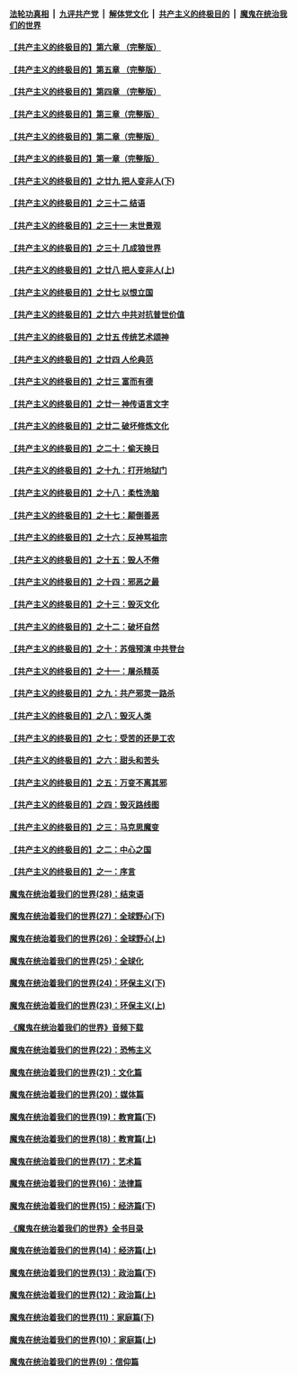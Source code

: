 ####  [法轮功真相](../../../../basic/blob/master/README.md?t=09211313) &nbsp;|&nbsp; [九评共产党](../../../../9ping.md/blob/master/README.md?t=09211313) &nbsp;|&nbsp; [解体党文化](../../../../jtdwh.md/blob/master/README.md?t=09211313)  &nbsp;|&nbsp; [共产主义的终极目的](../../../../gczydzjmd.md/blob/master/README.md?t=09211313) &nbsp;|&nbsp; [魔鬼在统治我们的世界](../../../../mgztzwmdsj.md/blob/master/README.md?t=09211313) 

#### [【共产主义的终极目的】第六章 （完整版）](../pages/nsc422/n11428913.md?t=09211313) 

#### [【共产主义的终极目的】第五章 （完整版）](../pages/nsc422/n11428912.md?t=09211313) 

#### [【共产主义的终极目的】第四章 （完整版）](../pages/nsc422/n11428907.md?t=09211313) 

#### [【共产主义的终极目的】第三章（完整版）](../pages/nsc422/n11428848.md?t=09211313) 

#### [【共产主义的终极目的】第二章（完整版）](../pages/nsc422/n11428831.md?t=09211313) 

#### [【共产主义的终极目的】第一章（完整版）](../pages/nsc422/n11417651.md?t=09211313) 

#### [【共产主义的终极目的】之廿九 把人变非人(下)](../pages/nsc422/n11344140.md?t=09211313) 

#### [【共产主义的终极目的】之三十二 结语](../pages/nsc422/n11360535.md?t=09211313) 

#### [【共产主义的终极目的】之三十一 末世景观](../pages/nsc422/n11351129.md?t=09211313) 

#### [【共产主义的终极目的】之三十 几成狼世界](../pages/nsc422/n11348280.md?t=09211313) 

#### [【共产主义的终极目的】之廿八 把人变非人(上)](../pages/nsc422/n11340492.md?t=09211313) 

#### [【共产主义的终极目的】之廿七 以恨立国](../pages/nsc422/n11336944.md?t=09211313) 

#### [【共产主义的终极目的】之廿六 中共对抗普世价值](../pages/nsc422/n11324785.md?t=09211313) 

#### [【共产主义的终极目的】之廿五 传统艺术颂神](../pages/nsc422/n11296396.md?t=09211313) 

#### [【共产主义的终极目的】之廿四 人伦典范](../pages/nsc422/n11296397.md?t=09211313) 

#### [【共产主义的终极目的】之廿三 富而有德](../pages/nsc422/n11283598.md?t=09211313) 

#### [【共产主义的终极目的】之廿一 神传语言文字](../pages/nsc422/n11263265.md?t=09211313) 

#### [【共产主义的终极目的】之廿二 破坏修炼文化](../pages/nsc422/n11245728.md?t=09211313) 

#### [【共产主义的终极目的】之二十：偷天换日](../pages/nsc422/n11238846.md?t=09211313) 

#### [【共产主义的终极目的】之十九：打开地狱门](../pages/nsc422/n11206376.md?t=09211313) 

#### [【共产主义的终极目的】之十八：柔性洗脑](../pages/nsc422/n11199994.md?t=09211313) 

#### [【共产主义的终极目的】之十七：颠倒善恶](../pages/nsc422/n11179782.md?t=09211313) 

#### [【共产主义的终极目的】之十六：反神骂祖宗](../pages/nsc422/n11166798.md?t=09211313) 

#### [【共产主义的终极目的】之十五：毁人不倦](../pages/nsc422/n11166792.md?t=09211313) 

#### [【共产主义的终极目的】之十四：邪恶之最](../pages/nsc422/n11150249.md?t=09211313) 

#### [【共产主义的终极目的】之十三：毁灭文化](../pages/nsc422/n11135227.md?t=09211313) 

#### [【共产主义的终极目的】之十二：破坏自然](../pages/nsc422/n11135214.md?t=09211313) 

#### [【共产主义的终极目的】之十：苏俄预演 中共登台](../pages/nsc422/n11118424.md?t=09211313) 

#### [【共产主义的终极目的】之十一：屠杀精英](../pages/nsc422/n11118442.md?t=09211313) 

#### [【共产主义的终极目的】之九：共产邪灵一路杀](../pages/nsc422/n11114139.md?t=09211313) 

#### [【共产主义的终极目的】之八：毁灭人类](../pages/nsc422/n11108503.md?t=09211313) 

#### [【共产主义的终极目的】之七：受苦的还是工农](../pages/nsc422/n11101809.md?t=09211313) 

#### [【共产主义的终极目的】之六：甜头和苦头](../pages/nsc422/n11096971.md?t=09211313) 

#### [【共产主义的终极目的】之五：万变不离其邪](../pages/nsc422/n11091285.md?t=09211313) 

#### [【共产主义的终极目的】之四：毁灭路线图](../pages/nsc422/n11086284.md?t=09211313) 

#### [【共产主义的终极目的】之三：马克思魔变](../pages/nsc422/n11061941.md?t=09211313) 

#### [【共产主义的终极目的】之二：中心之国](../pages/nsc422/n11047728.md?t=09211313) 

#### [【共产主义的终极目的】之一：序言](../pages/nsc422/n11086077.md?t=09211313) 

#### [魔鬼在统治着我们的世界(28)：结束语](../pages/nsc422/n10936246.md?t=09211313) 

#### [魔鬼在统治着我们的世界(27)：全球野心(下)](../pages/nsc422/n10928319.md?t=09211313) 

#### [魔鬼在统治着我们的世界(26)：全球野心(上)](../pages/nsc422/n10900318.md?t=09211313) 

#### [魔鬼在统治着我们的世界(25)：全球化](../pages/nsc422/n10788205.md?t=09211313) 

#### [魔鬼在统治着我们的世界(24)：环保主义(下)](../pages/nsc422/n10695307.md?t=09211313) 

#### [魔鬼在统治着我们的世界(23)：环保主义(上)](../pages/nsc422/n10688613.md?t=09211313) 

#### [《魔鬼在统治着我们的世界》音频下载](../pages/nsc422/n10635553.md?t=09211313) 

#### [魔鬼在统治着我们的世界(22)：恐怖主义](../pages/nsc422/n10614727.md?t=09211313) 

#### [魔鬼在统治着我们的世界(21)：文化篇](../pages/nsc422/n10597706.md?t=09211313) 

#### [魔鬼在统治着我们的世界(20)：媒体篇](../pages/nsc422/n10586579.md?t=09211313) 

#### [魔鬼在统治着我们的世界(19)：教育篇(下)](../pages/nsc422/n10564808.md?t=09211313) 

#### [魔鬼在统治着我们的世界(18)：教育篇(上)](../pages/nsc422/n10526970.md?t=09211313) 

#### [魔鬼在统治着我们的世界(17)：艺术篇](../pages/nsc422/n10499093.md?t=09211313) 

#### [魔鬼在统治着我们的世界(16)：法律篇](../pages/nsc422/n10485969.md?t=09211313) 

#### [魔鬼在统治着我们的世界(15)：经济篇(下)](../pages/nsc422/n10469975.md?t=09211313) 

#### [《魔鬼在统治着我们的世界》全书目录](../pages/nsc422/n10464261.md?t=09211313) 

#### [魔鬼在统治着我们的世界(14)：经济篇(上)](../pages/nsc422/n10457370.md?t=09211313) 

#### [魔鬼在统治着我们的世界(13)：政治篇(下)](../pages/nsc422/n10448270.md?t=09211313) 

#### [魔鬼在统治着我们的世界(12)：政治篇(上)](../pages/nsc422/n10444576.md?t=09211313) 

#### [魔鬼在统治着我们的世界(11)：家庭篇(下)](../pages/nsc422/n10440961.md?t=09211313) 

#### [魔鬼在统治着我们的世界(10)：家庭篇(上)](../pages/nsc422/n10435448.md?t=09211313) 

#### [魔鬼在统治着我们的世界(9)：信仰篇](../pages/nsc422/n10432159.md?t=09211313) 

